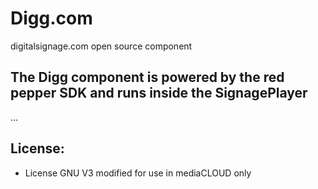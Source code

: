 Digg.com
====================================
digitalsignage.com open source component

The Digg component is powered by the red pepper SDK and runs inside the SignagePlayer
-----------------------------------------------------------------------------------------

...

License:
------------------------------------------------------------------------
- License GNU V3 modified for use in mediaCLOUD only


